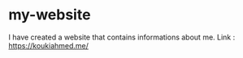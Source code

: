 # my-website
I have created a website that contains informations about me. Link : https://koukiahmed.me/
